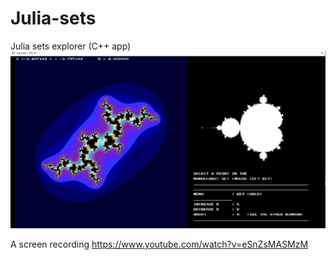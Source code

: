 # Julia-sets
Julia sets explorer (C++ app)
 ![alt text](https://github.com/Ahmed-alkharusi/Julia-sets/blob/master/Screenshot.png)
 
A screen recording 
https://www.youtube.com/watch?v=eSnZsMASMzM
